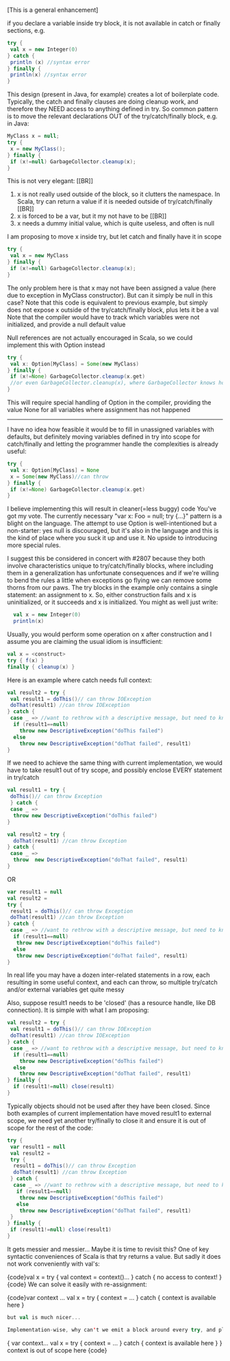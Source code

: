 [This is a general enhancement]

if you declare a variable inside try block, it is not available in catch or finally sections, e.g.
```scala
try {
 val x = new Integer(0)
} catch {
 println (x) //syntax error
} finally {
 println(x) //syntax error
}
```
This design (present in Java, for example) creates a lot of boilerplate code. 
Typically, the catch and finally clauses are doing cleanup work, and therefore they NEED access to anything defined in try. 
So common pattern is to move the relevant declarations OUT of the try/catch/finally block, e.g. in Java:


```scala
MyClass x = null;
try {
 x = new MyClass();
} finally {
 if (x!=null) GarbageCollector.cleanup(x);
}
```
This is not very elegant:
[[BR]]
1) x is not really used outside of the block, so it clutters the namespace. In Scala, try can return a value if it is needed outside of try/catch/finally
[[BR]]
2) x is forced to be a var, but it my not have to be
[[BR]]
3) x needs a dummy initial value, which is quite useless, and often is null

I am proposing to move x inside try, but let catch and finally have it in scope
```scala
try {
 val x = new MyClass
} finally {
 if (x!=null) GarbageCollector.cleanup(x);
}
```
The only problem here is that x may not have been assigned a value (here due to exception in MyClass constructor). But can it simply be null in this case? Note that this code is equivalent to previous example, but simply does not expose x outside of the try/catch/finally block, plus lets it be a val
Note that the compiler would have to track which variables were not initialized, and provide a null default value

Null references are not actually encouraged in Scala, so we could implement this with Option instead
```scala
try {
 val x: Option[MyClass] = Some(new MyClass)
} finally {
 if (x!=None) GarbageCollector.cleanup(x.get)
 //or even GarbageCollector.cleanup(x), where GarbageCollector knows how to handle Option
}
```
This will require special handling of Option in the compiler, providing the value None for all variables where assignment has not happened

----

I have no idea how feasible it would be to fill in unassigned  variables with defaults, but definitely moving variables defined in try into scope for catch/finally and letting the programmer handle the complexities is already useful: 

```scala
try {
 val x: Option[MyClass] = None
 x = Some(new MyClass)//can throw
} finally {
 if (x!=None) GarbageCollector.cleanup(x.get)
}
```

I believe implementing this will result in cleaner(=less buggy) code
You've got my vote.  The currently necessary "var x: Foo = null; try {...}" pattern is a blight on the language.  The attempt to use Option is well-intentioned but a non-starter: yes null is discouraged, but it's also in the language and this is the kind of place where you suck it up and use it.  No upside to introducing more special rules.

I suggest this be considered in concert with #2807 because they both involve characteristics unique to try/catch/finally blocks, where including them in a generalization has unfortunate consequences and if we're willing to bend the rules a little when exceptions go flying we can remove some thorns from our paws.
The try blocks in the example only contains a single statement: an assignment to x.  So, either construction fails and x is uninitialized, or it succeeds and x is initialized.  You might as well just write:
```scala
  val x = new Integer(0)
  println(x)
```

Usually, you would perform some operation on x after construction and I assume you are claiming the usual idiom is insufficient:
```scala
val x = <construct>
try { f(x) }
finally { cleanup(x) }
```
Here is an example where catch needs  full context:
```scala
val result2 = try {
 val result1 = doThis()// can throw IOException
 doThat(result1) //can throw IOException
} catch {
 case _ => //want to rethrow with a descriptive message, but need to know which statement failed
  if (result1==null)
    throw new DescriptiveException("doThis failed")
  else
    throw new DescriptiveException("doThat failed", result1)
}
```
If we need to achieve the same thing with current implementation, we would have to take result1 out of try scope, and possibly enclose EVERY statement in try/catch 
```scala
val result1 = try {
 doThis()// can throw Exception
 } catch {
 case _ => 
  throw new DescriptiveException("doThis failed")
}

val result2 = try {
  doThat(result1) //can throw Exception
} catch {
 case _ =>
  throw  new DescriptiveException("doThat failed", result1)
}
```
OR
```scala
var result1 = null
val result2 = 
try {
 result1 = doThis()// can throw Exception
 doThat(result1) //can throw Exception
} catch {
 case _ => //want to rethrow with a descriptive message, but need to know which statement failed
  if (result1==null)
   throw new DescriptiveException("doThis failed")
  else
   throw new DescriptiveException("doThat failed", result1)
}
```
In real life you may have a dozen inter-related statements in a row, each resulting in some useful context, and each can throw, so multiple try/catch and/or external variables get quite messy

Also, suppose result1 needs to be 'closed' (has a resource handle, like DB connection). It is simple with what I am proposing:
```scala
val result2 = try {
 val result1 = doThis()// can throw IOException
 doThat(result1) //can throw IOException
} catch {
 case _ => //want to rethrow with a descriptive message, but need to know which statement failed
  if (result1==null)
    throw new DescriptiveException("doThis failed")
  else
    throw new DescriptiveException("doThat failed", result1)
} finally {
  if (result1!=null) close(result1)
}
```
Typically objects should not be used after they have been closed.  Since both examples of current implementation have moved result1 to external scope, we need yet another try/finally to close it and ensure it is out of scope for the rest of the code:
```scala
try { 
 var result1 = null
 val result2 = 
 try {
  result1 = doThis()// can throw Exception
  doThat(result1) //can throw Exception
 } catch {
  case _ => //want to rethrow with a descriptive message, but need to know which statement failed
   if (result1==null)
    throw new DescriptiveException("doThis failed")
   else
    throw new DescriptiveException("doThat failed", result1)
 }
} finally {
 if (result1!=null) close(result1)
}
```
It gets messier and messier...
Maybe it is time to revisit this? One of key syntactic conveniences of Scala is that try returns a value. But sadly it does not work conveniently with val's:

{code}val x  = try {
 val context = context()...
} catch {
 no access to context!
}{code}
We can solve it easily with re-assignment:

{code}var context ...
val x = try {
 context = ...
} catch {
 context is available here
}
```scala
but val is much nicer...

Implementation-wise, why can't we emit a block around every try, and place all variables defined inside try into this block?
```
{
 var context...
 val x = try {
  context = ...
 } catch {
  context is available here
 }
}
context is out of scope here
{code}

